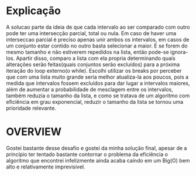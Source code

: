 # Explicação
A solucao parte da ideia de que cada intervalo ao ser comparado com outro pode ter uma intersecção parcial, total ou nula. Em caso de haver uma interseccao parcial é preciso apenas unir ambos os intervalos, em casos de um conjunto estar contido no outro basta selecionar a maior. E se forem do mesmo tamanho e não estiverem repedidos na lista, então pode-se ignora-los.
Apartir disso, comparo a lista com ela propria determinando quais alterações serão feitas(quais conjuntos serão excluídos) para a próxima iteração do loop externo(o while). Escolhi utilizar os breaks por perceber que com uma lista muito grande seria melhor atualiza-la aos poucos, pois a medida que intervalos fossem excluídos para dar lugar a intervalos maiores, além de aumentar a probabilidade de mesclagem entre os intervalos, também reduzia o tamanho da lista, e como se tratava de um algoritmo com eficiência em grau exponencial, reduzir o tamanho da lista se tornou uma prioridade relevante.  

# OVERVIEW
Gostei bastante desse desafio e gostei da minha solução final, apesar de a princípio ter tentado bastante contornar o problema
da eficiência o algoritmo que encontrei infelizmente ainda acaba caindo em um Big(O) bem alto e relativamente imprevisivel.